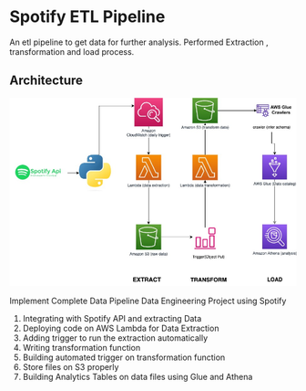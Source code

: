 # Spotify ETL Pipeline
An etl pipeline to get data for further analysis. Performed Extraction , transformation and load process.


## Architecture
![Architecture Diagram](https://github.com/PragyaKatiyar/Spotify_ETL_Pipeline/blob/main/SPOTIFY.jpg)

Implement Complete Data Pipeline Data Engineering Project using Spotify

1. Integrating with Spotify API and extracting Data
2. Deploying code on AWS Lambda for Data Extraction
3. Adding trigger to run the extraction automatically
4. Writing transformation function
5. Building automated trigger on transformation function
6. Store files on S3 properly
7. Building Analytics Tables on data files using Glue and Athena


